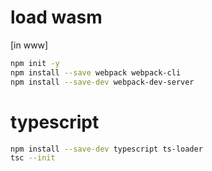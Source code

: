 # load wasm

[in www]

```bash
npm init -y
npm install --save webpack webpack-cli
npm install --save-dev webpack-dev-server
```
# typescript

```bash
npm install --save-dev typescript ts-loader
tsc --init
```

